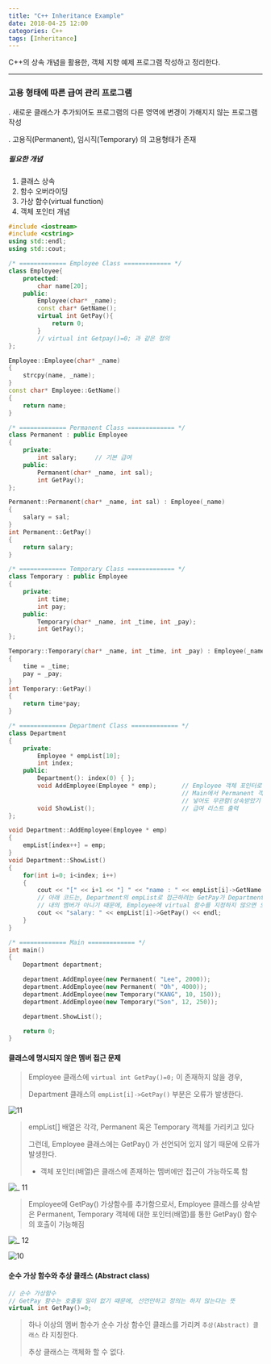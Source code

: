 ```yaml
---
title: "C++ Inheritance Example"
date: 2018-04-25 12:00
categories: C++
tags: [Inheritance]
---
```


C++의 상속 개념을 활용한, 객체 지향 예제 프로그램 작성하고 정리한다.

------

### 고용 형태에 따른 급여 관리 프로그램

  . 새로운 클래스가 추가되어도 프로그램의 다른 영역에 변경이 가해지지 않는 프로그램 작성

  . 고용직(Permanent), 임시직(Temporary) 의 고용형태가 존재



##### 필요한 개념

1. 클래스 상속
2. 함수 오버라이딩
3. 가상 함수(virtual function)
4. 객체 포인터 개념



```c++
#include <iostream>
#include <cstring>
using std::endl;
using std::cout;

/* ============= Employee Class ============= */
class Employee{
    protected:
        char name[20];
    public:
        Employee(char* _name);
        const char* GetName();
        virtual int GetPay(){
            return 0;
        }
        // virtual int Getpay()=0; 과 같은 정의
};

Employee::Employee(char* _name)
{
    strcpy(name, _name);
}
const char* Employee::GetName()
{
    return name;
}

/* ============= Permanent Class ============= */
class Permanent : public Employee
{
    private:
        int salary;     // 기본 급여
    public:
        Permanent(char* _name, int sal);
        int GetPay();
};

Permanent::Permanent(char* _name, int sal) : Employee(_name)
{
    salary = sal;
}
int Permanent::GetPay()
{
    return salary;
}

/* ============= Temporary Class ============= */
class Temporary : public Employee
{
    private:
        int time;
        int pay;
    public:
        Temporary(char* _name, int _time, int _pay);
        int GetPay();
};

Temporary::Temporary(char* _name, int _time, int _pay) : Employee(_name)
{
    time = _time;
    pay = _pay;
}
int Temporary::GetPay()
{
    return time*pay;
}

/* ============= Department Class ============= */
class Department
{
    private:
        Employee * empList[10];
        int index;
    public:
        Department(): index(0) { };
        void AddEmployee(Employee * emp);       // Employee 객체 포인터로 되어 있기 때문에,
                                                // Main에서 Permanent 객체를 생성한 값을
  	                                            // 넣어도 무관함(상속받았기 때문)
        void ShowList();                        // 급여 리스트 출력
};

void Department::AddEmployee(Employee * emp)
{
    empList[index++] = emp;
}
void Department::ShowList()
{
    for(int i=0; i<index; i++)
    {
        cout << "[" << i+1 << "] " << "name : " << empList[i]->GetName() << endl;
        // 아래 코드는, Department의 empList로 접근하려는 GetPay가 Department
        // 내의 멤버가 아니기 때문에, Employee에 virtual 함수를 지정하지 않으면 오류를 발생함
        cout << "salary: " << empList[i]->GetPay() << endl; 
    }
}

/* ============= Main ============= */
int main()
{
    Department department;

    department.AddEmployee(new Permanent( "Lee", 2000));
    department.AddEmployee(new Permanent( "Oh", 4000));
    department.AddEmployee(new Temporary("KANG", 10, 150));
    department.AddEmployee(new Temporary("Son", 12, 250));

    department.ShowList();

    return 0;
}
```



#### 클래스에 명시되지 않은 멤버 접근 문제

> Employee 클래스에 `virtual int GetPay()=0;` 이 존재하지 않을 경우,
>
> Department 클래스의 `empList[i]->GetPay()` 부분은 오류가 발생한다.



![11](https://user-images.githubusercontent.com/29933947/39238962-94932db8-48ba-11e8-8a30-d480bda570f1.png)





> empList[] 배열은 각각, Permanent 혹은 Temporary 객체를 가리키고 있다
>
> 그런데, Employee 클래스에는 GetPay() 가 선언되어 있지 않기 때문에 오류가 발생한다.
>
> * 객체 포인터(배열)은 클래스에 존재하는 멤버에만 접근이 가능하도록 함



![_ 11](https://user-images.githubusercontent.com/29933947/39238673-cf5eb7ce-48b9-11e8-9903-8064b2a8308c.png)



> Employee에 GetPay() 가상함수를 추가함으로서, Employee 클래스를 상속받은 Permanent, Temporary 객체에 대한 포인터(배열)를 통한 GetPay() 함수의 호출이 가능해짐



![_ 12](https://user-images.githubusercontent.com/29933947/39238636-bbebeb8a-48b9-11e8-96f0-f1eee23e8f4d.png)



![10](https://user-images.githubusercontent.com/29933947/39238961-94679fae-48ba-11e8-83d1-f31816804135.png)



#### 순수 가상 함수와 추상 클래스 (Abstract class)

```c++
// 순수 가상함수
// GetPay 함수는 호출될 일이 없기 때문에, 선언만하고 정의는 하지 않는다는 뜻
virtual int GetPay()=0;
```

> 하나 이상의 멤버 함수가 순수 가상 함수인 클래스를 가리켜 `추상(Abstract) 클래스` 라 지칭한다.
>
> 추상 클래스는 객체화 할 수 없다.